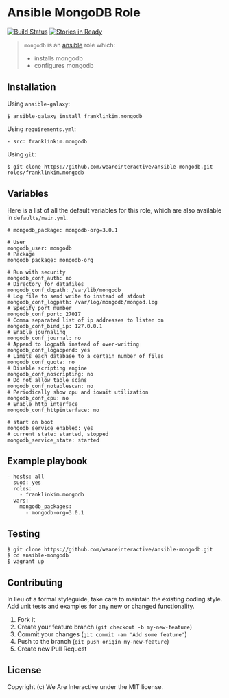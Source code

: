 # Ansible MongoDB Role

[![Build Status](https://travis-ci.org/weareinteractive/ansible-mongodb.png?branch=master)](https://travis-ci.org/weareinteractive/ansible-mongodb)
[![Stories in Ready](https://badge.waffle.io/weareinteractive/ansible-mongodb.svg?label=ready&title=Ready)](http://waffle.io/weareinteractive/ansible-mongodb)

> `mongodb` is an [ansible](http://www.ansible.com) role which:
>
> * installs mongodb
> * configures mongodb

## Installation

Using `ansible-galaxy`:

```
$ ansible-galaxy install franklinkim.mongodb
```

Using `requirements.yml`:

```
- src: franklinkim.mongodb
```

Using `git`:

```
$ git clone https://github.com/weareinteractive/ansible-mongodb.git roles/franklinkim.mongodb
```

## Variables

Here is a list of all the default variables for this role, which are also available in `defaults/main.yml`.

```
# mongodb_package: mongodb-org=3.0.1

# User
mongodb_user: mongodb
# Package
mongodb_package: mongodb-org

# Run with security
mongodb_conf_auth: no
# Directory for datafiles
mongodb_conf_dbpath: /var/lib/mongodb
# Log file to send write to instead of stdout
mongodb_conf_logpath: /var/log/mongodb/mongod.log
# Specify port number
mongodb_conf_port: 27017
# Comma separated list of ip addresses to listen on
mongodb_conf_bind_ip: 127.0.0.1
# Enable journaling
mongodb_conf_journal: no
# Append to logpath instead of over-writing
mongodb_conf_logappend: yes
# Limits each database to a certain number of files
mongodb_conf_quota: no
# Disable scripting engine
mongodb_conf_noscripting: no
# Do not allow table scans
mongodb_conf_notablescan: no
# Periodically show cpu and iowait utilization
mongodb_conf_cpu: no
# Enable http interface
mongodb_conf_httpinterface: no

# start on boot
mongodb_service_enabled: yes
# current state: started, stopped
mongodb_service_state: started
```

## Example playbook

```
- hosts: all
  suod: yes
  roles:
    - franklinkim.mongodb
  vars:
    mongodb_packages:
      - mongodb-org=3.0.1
```

## Testing

```
$ git clone https://github.com/weareinteractive/ansible-mongodb.git
$ cd ansible-mongodb
$ vagrant up
```

## Contributing
In lieu of a formal styleguide, take care to maintain the existing coding style. Add unit tests and examples for any new or changed functionality.

1. Fork it
2. Create your feature branch (`git checkout -b my-new-feature`)
3. Commit your changes (`git commit -am 'Add some feature'`)
4. Push to the branch (`git push origin my-new-feature`)
5. Create new Pull Request

## License
Copyright (c) We Are Interactive under the MIT license.
